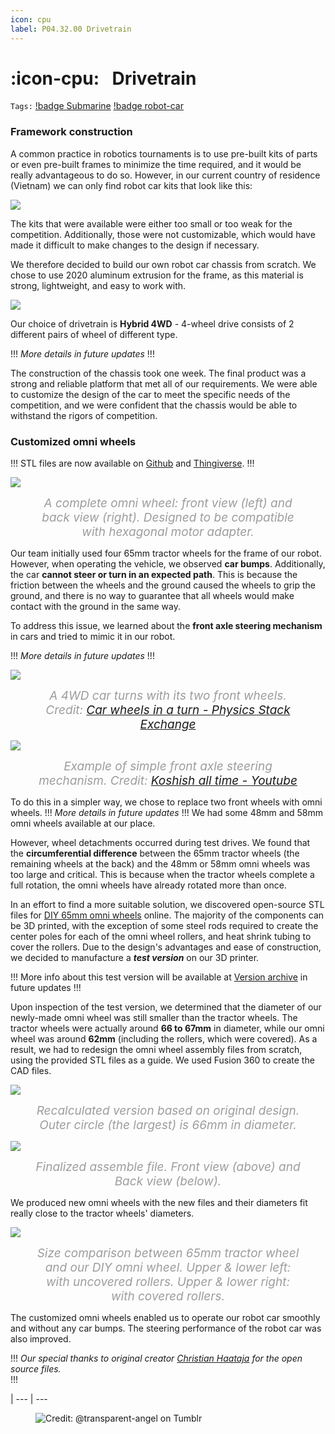 ```yaml
---
icon: cpu
label: P04.32.00 Drivetrain
---
```

# :icon-cpu:⠀Drivetrain
`Tags:` [!badge Submarine](/projects/P04-submarine.md) [!badge robot-car]()

<style>
figcaption {
  color: #9D9D9D;
  font-style: italic;
  font-size: 19px;
  padding: 0px;
  text-align: center;
}
</style>

### Framework construction

A common practice in robotics tournaments is to use pre-built kits of parts or even pre-built frames to minimize the time required, and it would be really advantageous to do so. However, in our current country of residence (Vietnam) we can only find robot car kits that look like this:

![](/projects/P04-submarine/media/pre-built-robot-cars-vn.png)

The kits that were available were either too small or too weak for the competition. Additionally, those were not customizable, which would have made it difficult to make changes to the design if necessary.

We therefore decided to build our own robot car chassis from scratch. We chose to use 2020 aluminum extrusion for the frame, as this material is strong, lightweight, and easy to work with.

![](/projects/P04-submarine/media/drivetrain1.jpg)

Our choice of drivetrain is **Hybrid 4WD** - 4-wheel drive consists of 2 different pairs of wheel of different type.

!!!
*More details in future updates*
!!!

The construction of the chassis took one week. The final product was a strong and reliable platform that met all of our requirements. We were able to customize the design of the car to meet the specific needs of the competition, and we were confident that the chassis would be able to withstand the rigors of competition.

### Customized omni wheels
!!!
STL files are now available on [Github](https://github.com/oddeyemotion/submarine/main/Hardware#diy-12-roller-omni-wheel) and [Thingiverse](https://www.thingiverse.com/thing:6040100).
!!!

![](/projects/P04-submarine/media/assembled-omni-wheel.jpg)<figure>
    <figcaption>A complete omni wheel: front view (left) and back view (right). Designed to be compatible with hexagonal motor adapter.</figcaption>
</figure>

Our team initially used four 65mm tractor wheels for the frame of our robot. However, when operating the vehicle, we observed **car bumps**. Additionally, the car **cannot steer or turn in an expected path**. This is because the friction between the wheels and the ground caused the wheels to grip the ground, and there is no way to guarantee that all wheels would make contact with the ground in the same way.

To address this issue, we learned about the **front axle steering mechanism** in cars and tried to mimic it in our robot. 

!!!
*More details in future updates*
!!!

![](https://i.stack.imgur.com/ABuf0.jpg)
<figure>
    <figcaption> A 4WD car turns with its two front wheels. Credit: <a href="https://physics.stackexchange.com/questions/183777/car-wheels-in-a-turn">Car wheels in a turn - Physics Stack Exchange</a></figcaption>
</figure>

![](/projects/P04-submarine/media/front-axle-steering.gif)<figure>
    <figcaption> Example of simple front axle steering mechanism. Credit: <a href="https://youtu.be/kNf7N4m41UQ">Koshish all time - Youtube</a></figcaption>
</figure>

To do this in a simpler way, we chose to replace two front wheels with omni wheels. 
!!!
*More details in future updates*
!!!
We had some 48mm and 58mm omni wheels available at our place. 

However, wheel detachments occurred during test drives. We found that the **circumferential difference** between the 65mm tractor wheels (the remaining wheels at the back) and the 48mm or 58mm omni wheels was too large and critical. This is because when the tractor wheels complete a full rotation, the omni wheels have already rotated more than once.

In an effort to find a more suitable solution, we discovered open-source STL files for [DIY 65mm omni wheels](https://www.thingiverse.com/thing:2202328) online. The majority of the components can be 3D printed, with the exception of some steel rods required to create the center poles for each of the omni wheel rollers, and heat shrink tubing to cover the rollers. Due to the design's advantages and ease of construction, we decided to manufacture a ***test version*** on our 3D printer.

!!!
More info about this test version will be available at [Version archive](/projects/P04-submarine/P04-30-39-technical-details/P04-37-version-archive.md) in future updates
!!!

Upon inspection of the test version, we determined that the diameter of our newly-made omni wheel was still smaller than the tractor wheels. The tractor wheels were actually around **66 to 67mm** in diameter, while our omni wheel was around **62mm** (including the rollers, which were covered). As a result, we had to redesign the omni wheel assembly files from scratch, using the provided STL files as a guide. We used Fusion 360 to create the CAD files.

![](/projects/P04-submarine/media/omni-wheel-calculation.png)<figure>
    <figcaption>Recalculated version based on original design. Outer circle (the largest) is 66mm in diameter.</figcaption>
</figure>

![](/projects/P04-submarine/media/omni-wheel-screenshot.jpg)<figure>
    <figcaption>Finalized assemble file. Front view (above) and Back view (below).</figcaption>
</figure>

We produced new omni wheels with the new files and their diameters fit really close to the tractor wheels' diameters.

![](/projects/P04-submarine/media/omni-wheel-compare.jpg)<figure>
    <figcaption>Size comparison between 65mm tractor wheel and our DIY omni wheel. Upper & lower left: with uncovered rollers. Upper & lower right: with covered rollers.</figcaption>
</figure>

The customized omni wheels enabled us to operate our robot car smoothly and without any car bumps. The steering performance of the robot car was also improved.

!!!
*Our special thanks to original creator [Christian Haataja](https://www.thingiverse.com/anans1/designs) for the open source files.*\
!!!

|
--- | ---

<figure>
    <img src="https://64.media.tumblr.com/d103eb823dce2842c673f409f036857b/tumblr_mzx9wrdwFa1snc5kxo1_1280.gifv" alt="Credit: @transparent-angel on Tumblr">
</figure>